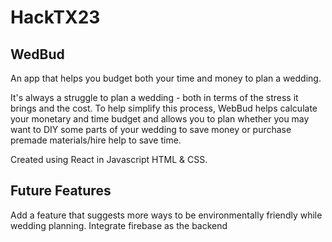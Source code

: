 # HackTX23

## WedBud
 An app that helps you budget both your time and money to plan a wedding.

It's always a struggle to plan a wedding - both in terms of the stress it brings and the cost.
To help simplify this process, WebBud helps calculate your monetary and time budget and allows you to plan whether you may want to DIY some parts of your wedding to save money or purchase premade materials/hire help to save time.


Created using React in Javascript HTML & CSS.

## Future Features

Add a feature that suggests more ways to be environmentally friendly while wedding planning.
Integrate firebase as the backend
